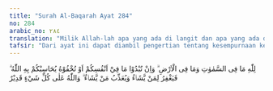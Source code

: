 ```yaml
---
title: "Surah Al-Baqarah Ayat 284"
no: 284
arabic_no: ٢٨٤
translation: "Milik Allah-lah apa yang ada di langit dan apa yang ada di bumi. Jika kamu nyatakan apa yang ada di dalam hatimu atau kamu sembunyikan, niscaya Allah memperhitungkannya (tentang perbuatan itu) bagimu. Dia mengampuni siapa yang Dia kehendaki dan mengazab siapa yang Dia kehendaki. Allah Mahakuasa atas segala sesuatu."
tafsir: "Dari ayat ini dapat diambil pengertian tentang kesempurnaan keesaan Allah dalam hal:\n\n1.Esa dalam kekuasaannya.\n\n2.Esa dalam mengetahui segala yang terjadi di alam ini.\n\nAllah Esa dalam memiliki seluruh makhluk. Allah saja yang menciptakan, menumbuhkan, mengembangkan dan memiliki seluruh alam ini, tidak ada sesuatu pun yang bersekutu dengan Dia.\n\nAllah Esa dalam mengetahui segala sesuatu di alam ini. Allah mengetahui yang besar dan yang kecil, yang tampak dan yang tidak tampak oleh manusia. Segala yang terjadi, yang wujud di alam ini, tidak lepas dari pengetahuan Allah, tidak ada sesuatu pun yang luput dari pengetahuan-Nya.\n\nAllah Esa dalam kekuasaan-Nya. Apa yang terjadi di alam ini adalah atas kehendak Allah, tidak ada sesuatu pun yang dapat mengubah kehendak-Nya. Apabila Dia menghendaki adanya sesuatu, pasti sesuatu itu terwujud. Sebaliknya apabila Dia menghendaki lenyapnya sesuatu, lenyaplah ia. Hanya Dialah yang dapat mengetahui perbuatan hamba-Nya, serta mengampuni atau mengazabnya, dan keputusan yang adil hanya di tangan-Nya saja.\n\nYang ada di dalam hati manusia itu ada dua macam, Pertama: Sesuatu yang ada di dalam hati, yang datang dengan sendirinya, tergerak tanpa ada yang menggerakkannya, terlintas di dalam hati dengan sendirinya. Gerak yang demikian tidak berdasarkan iradah (kehendak) dan ikhtiyar (pilihan) manusia, hanya timbul saja dalam hatinya. Hal yang seperti ini tidak dihukum dan dihisab Allah swt, kecuali bila diikuti dengan iradah, niat dan ikhtiar.\n\nKedua: Sesuatu yang ada di dalam hati yang timbul dengan usaha, pikiran, hasil renungan dan sebagainya. Gerak yang seperti ini berubah menjadi cita-cita dan keinginan yang kuat, sehingga timbullah iradah, niat dan ikhtiar untuk melaksanakannya. Gerak hati yang seperti inilah yang dihisab dan dijadikan dasar dalam menentukan balasan pekerjaan manusia.\n\nOleh sebab itu Allah memerintahkan agar manusia selalu mengawasi, meneliti dan merasakan apa yang ada di dalam hatinya. Bila yang ada dalam hatinya itu sesuai dengan perintah Allah dan tidak berlawanan dengan larangan-larangan-Nya, maka peliharalah dan hidup suburkanlah, sehingga ia bisa mewujudkan amal yang baik. Sebaliknya, bila yang ada di dalam hati itu bertentangan dengan perintah-perintah Allah atau mendorong seseorang mengerjakan larangan-Nya, hapus segera dan enyahkanlah, sehingga ia tidak sampai mewujudkan perbuatan dosa. Hendaklah manusia waspada terhadap kemungkinan adanya niat atau perasaan yang tidak baik di dalam hati, sehingga bisa menyebabkan perbuatan dosa.\n\nSebagai contoh ialah: rasa dengki, pada mulanya tumbuh karena rasa tidak senang kepada seseorang. Perasaan itu bertambah ketika melihat kesuksesan orang itu, kesuksesan ini menyuburkan rasa tidak senang. Kemudian timbullah marah, dendam, ingin membalas dan sebagainya. Jika demikian perasaannya, sukar untuk menghilangkannya dengan segera. Bahkan dikhawatirkan dapat melahirkan perbuatan dosa. Tetapi bila dipadamkan perasaan itu pada saat ia mulai tumbuh, maka rasa dengki itu tidak akan timbul, dan kalaupun timbul dapat dihilangkan dengan mudah."
---
```

 لِلّٰهِ مَا فِى السَّمٰوٰتِ وَمَا فِى الْاَرْضِ ۗ وَاِنْ تُبْدُوْا مَا فِيْٓ اَنْفُسِكُمْ اَوْ تُخْفُوْهُ يُحَاسِبْكُمْ بِهِ اللّٰهُ ۗ فَيَغْفِرُ لِمَنْ يَّشَاۤءُ وَيُعَذِّبُ مَنْ يَّشَاۤءُ ۗ وَاللّٰهُ عَلٰى كُلِّ شَيْءٍ قَدِيْرٌ